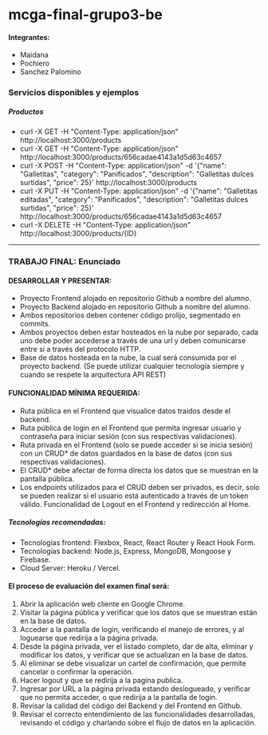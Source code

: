 # mcga-final-grupo3-be

#### Integrantes:
- Maidana
- Pochiero
- Sanchez Palomino

### Servicios disponibles y ejemplos
##### Productos
- curl -X GET -H "Content-Type: application/json"  http://localhost:3000/products
- curl -X GET -H "Content-Type: application/json"  http://localhost:3000/products/656cadae4143a1d5d63c4657
- curl -X POST -H "Content-Type: application/json" -d '{"name": "Galletitas", "category": "Panificados", "description": "Galletitas dulces surtidas", "price": 25}' http://localhost:3000/products
- curl -X PUT -H "Content-Type: application/json" -d '{"name": "Galletitas editadas", "category": "Panificados", "description": "Galletitas dulces surtidas", "price": 25}' http://localhost:3000/products/656cadae4143a1d5d63c4657
- curl -X DELETE -H "Content-Type: application/json"  http://localhost:3000/products/{ID}

---
### TRABAJO FINAL: Enunciado
#### DESARROLLAR Y PRESENTAR:
- Proyecto Frontend alojado en repositorio Github a nombre del alumno.
- Proyecto Backend alojado en repositorio Github a nombre del alumno.
- Ambos repositorios deben contener código prolijo, segmentado en commits.
- Ambos proyectos deben estar hosteados en la nube por separado, cada uno debe poder
accederse a través de una url y deben comunicarse entre sí a través del protocolo HTTP.
- Base de datos hosteada en la nube, la cual será consumida por el proyecto backend.
(Se puede utilizar cualquier tecnología siempre y cuando se respete la arquitectura API REST)

#### FUNCIONALIDAD MÍNIMA REQUERIDA:
- Ruta pública en el Frontend que visualice datos traídos desde el backend.
- Ruta pública de login en el Frontend que permita ingresar usuario y contraseña para iniciar
sesión (con sus respectivas validaciones).
- Ruta privada en el Frontend (solo se puede acceder si se inicia sesión) con un CRUD* de datos
guardados en la base de datos (con sus respectivas validaciones).
- El CRUD* debe afectar de forma directa los datos que se muestran en la pantalla pública.
- Los endpoints utilizados para el CRUD deben ser privados, es decir, solo se pueden realizar si
el usuario está autenticado a través de un token válido.
Funcionalidad de Logout en el Frontend y redirección al Home.

##### Tecnologías recomendadas:
- Tecnologías frontend: Flexbox, React, React Router y React Hook Form.
- Tecnologías backend: Node.js, Express, MongoDB, Mongoose y Firebase.
- Cloud Server: Heroku / Vercel.

#### El proceso de evaluación del examen final será:
1. Abrir la aplicación web cliente en Google Chrome.
2. Visitar la página pública y verificar que los datos que se muestran están en la base de datos.
3. Acceder a la pantalla de login, verificando el manejo de errores, y al loguearse que redirija a la
página privada.
4. Desde la página privada, ver el listado completo, dar de alta, eliminar y modificar los datos, y
verificar que se actualizan en la base de datos.
5. Al eliminar se debe visualizar un cartel de confirmación, que permite cancelar o confirmar la
operación.
6. Hacer logout y que se redirija a la pagina publica.
7. Ingresar por URL a la página privada estando deslogueado, y verificar que no permita acceder,
o que redirija a la pantalla de login.
8. Revisar la calidad del código del Backend y del Frontend en Github.
9. Revisar el correcto entendimiento de las funcionalidades desarrolladas, revisando el código y
charlando sobre el flujo de datos en la aplicación.